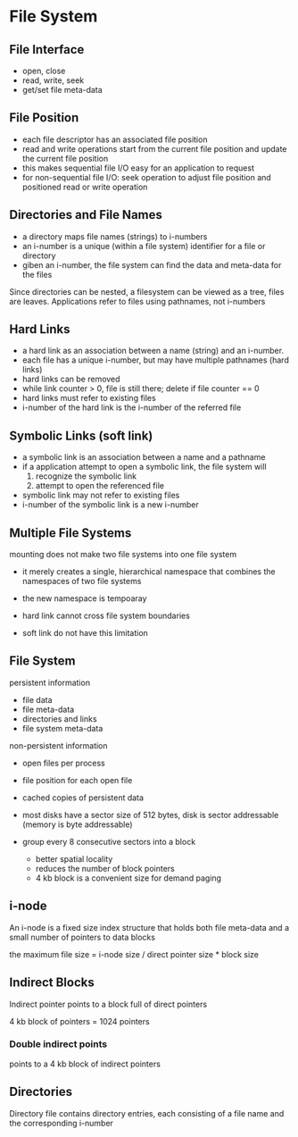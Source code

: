# File System

## File Interface

* open, close
* read, write, seek
* get/set file meta-data

## File Position

* each file descriptor has an associated file position
* read and write operations start from the current file position and update the current file position
* this makes sequential file I/O easy for an application to request
* for non-sequential file I/O: seek operation to adjust file position and positioned read or write operation

## Directories and File Names

* a directory maps file names (strings) to i-numbers
* an i-number is a unique (within a file system) identifier for a file or directory
* giben an i-number, the file system can find the data and meta-data for the files

Since directories can be nested, a filesystem can be viewed as a tree, files are leaves.
Applications refer to files using pathnames, not i-numbers

## Hard Links

* a hard link as an association between a name (string) and an i-number.
* each file has a unique i-number, but may have multiple pathnames (hard links)
* hard links can be removed
* while link counter > 0, file is still there; delete if file counter == 0
* hard links must refer to existing files
* i-number of the hard link is the i-number of the referred file

## Symbolic Links (soft link)

* a symbolic link is an association between a name and a pathname
* if a application attempt to open a symbolic link, the file system will
	1. recognize the symbolic link
	2. attempt to open the referenced file
* symbolic link may not refer to existing files
* i-number of the symbolic link is a new i-number

## Multiple File Systems

mounting does not make two file systems into one file system

* it merely creates a single, hierarchical namespace that combines the namespaces of two file systems
* the new namespace is  tempoaray

* hard link cannot cross file system boundaries
* soft link do not have this limitation

## File System

persistent information

* file data
* file meta-data
* directories and links
* file system meta-data

non-persistent information

* open files per process
* file position for each open file
* cached copies of persistent data

* most disks have a sector size of 512 bytes, disk is sector addressable (memory is byte addressable)
* group every 8 consecutive sectors into a block
	* better spatial locality
	* reduces the number of block pointers
	* 4 kb block is a convenient size for demand paging

## i-node

An i-node is a fixed size index structure that holds both file meta-data and a small number of pointers to data blocks

the maximum file size = i-node size / direct pointer size * block size

## Indirect Blocks

Indirect pointer points to a block full of direct pointers

4 kb block of pointers = 1024 pointers

### Double indirect points

points to a 4 kb block of indirect pointers

## Directories

Directory file contains directory entries, each consisting of a file name and the corresponding i-number

